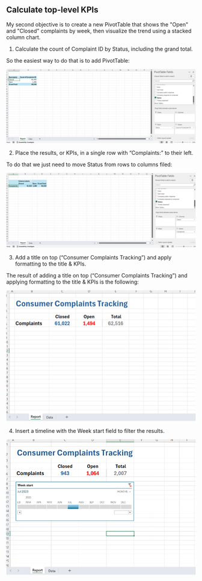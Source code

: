 ## Calculate top-level KPIs

My second objective is to create a new PivotTable that shows the "Open" and "Closed" complaints by week, then visualize the trend using a stacked column chart.

1. Calculate the count of Complaint ID by Status, including the grand total.

So the easiest way to do that is to add PivotTable:

![](/Consumer_Complaint_Tracking/screenshots/status_pivot.png)

2. Place the results, or KPIs, in a single row with “Complaints:” to their left.

To do that we just need to move Status from rows to columns filed:

![](/Consumer_Complaint_Tracking/screenshots/task_2.png)

3. Add a title on top (“Consumer Complaints Tracking”) and apply formatting to the title & KPIs.

The result of adding a title on top (“Consumer Complaints Tracking”) and applying formatting to the title & KPIs is the following:

![](/Consumer_Complaint_Tracking/screenshots/task_3.png)

4. Insert a timeline with the Week start field to filter the results.

![](/Consumer_Complaint_Tracking/screenshots/task_4.png)